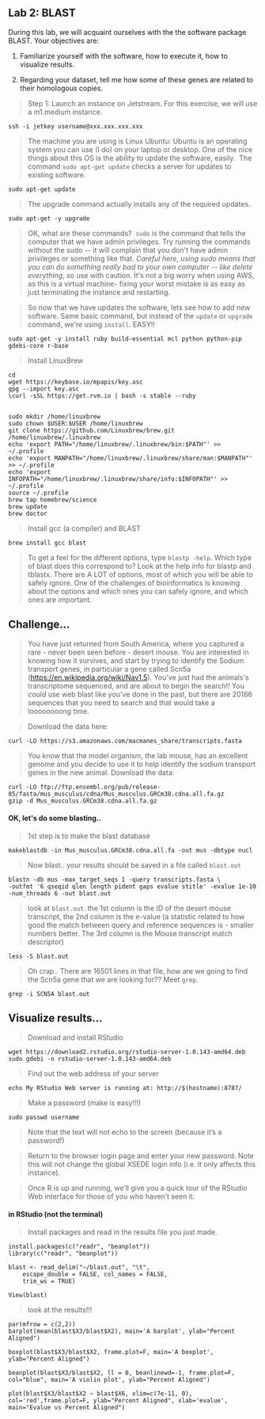 Lab 2: BLAST
--

During this lab, we will acquaint ourselves with the the software package BLAST. Your objectives are:


1. Familiarize yourself with the software, how to execute it, how to visualize results.

2. Regarding your dataset, tell me how some of these genes are related to their homologous copies.


> Step 1: Launch an instance on Jetstream. For this exercise, we will use a m1.medium instance.

```
ssh -i jetkey username@xxx.xxx.xxx.xxx
```

> The machine you are using is Linux Ubuntu: Ubuntu is an operating system you can use (I do) on your laptop or desktop. One of the nice things about this OS is the ability to update the software, easily.  The command `sudo apt-get update` checks a server for updates to existing software.


```
sudo apt-get update
```

> The upgrade command actually installs any of the required updates.

```
sudo apt-get -y upgrade
```

> OK, what are these commands?  `sudo` is the command that tells the computer that we have admin privileges. Try running the commands without the sudo -- it will complain that you don't have admin privileges or something like that. *Careful here, using sudo means that you can do something really bad to your own computer -- like delete everything*, so use with caution. It's not a big worry when using AWS, as this is a virtual machine- fixing your worst mistake is as easy as just terminating the instance and restarting.


> So now that we have updates the software, lets see how to add new software. Same basic command, but instead of the `update` or `upgrade` command, we're using `install`. EASY!!

```
sudo apt-get -y install ruby build-essential mcl python python-pip gdebi-core r-base
```


> Install LinuxBrew

```
cd
wget https://keybase.io/mpapis/key.asc
gpg --import key.asc
\curl -sSL https://get.rvm.io | bash -s stable --ruby


sudo mkdir /home/linuxbrew
sudo chown $USER:$USER /home/linuxbrew
git clone https://github.com/Linuxbrew/brew.git /home/linuxbrew/.linuxbrew
echo 'export PATH="/home/linuxbrew/.linuxbrew/bin:$PATH"' >> ~/.profile
echo 'export MANPATH="/home/linuxbrew/.linuxbrew/share/man:$MANPATH"' >> ~/.profile
echo 'export INFOPATH="/home/linuxbrew/.linuxbrew/share/info:$INFOPATH"' >> ~/.profile
source ~/.profile
brew tap homebrew/science
brew update
brew doctor
```

> Install gcc (a compiler) and BLAST

```
brew install gcc blast
```

> To get a feel for the different options, type `blastp -help`. Which type of blast does this correspond to? Look at the help info for blastp and tblastx. There are A LOT of options, most of which you will be able to safely ignore. One of the challenges of bioinformatics is knowing about the options and which ones you can safely ignore, and which ones are important.


## Challenge...

>You have just returned from South America, where you captured a rare - never been seen before - desert mouse. You are interested in knowing how it survives, and start by trying to identify the Sodium transport genes, in particular a gene called Scn5a (https://en.wikipedia.org/wiki/Nav1.5). You've just had the animals's transcriptome sequenced, and are about to begin the search!! You *could* use web blast like you've done in the past, but there are 20166 sequences that you need to search and that would take a loooooooong time.

>Download the data here:

```
curl -LO https://s3.amazonaws.com/macmanes_share/transcripts.fasta
```

>You know that the model organism, the lab mouse, has an excellent genome and you decide to use it to help identify the sodium transport genes in the new animal. Download the data:

```
curl -LO ftp://ftp.ensembl.org/pub/release-85/fasta/mus_musculus/cdna/Mus_musculus.GRCm38.cdna.all.fa.gz
gzip -d Mus_musculus.GRCm38.cdna.all.fa.gz
```

#### OK, let's do some blasting..

>1st step is to make the blast database

```
makeblastdb -in Mus_musculus.GRCm38.cdna.all.fa -out mus -dbtype nucl
```

>Now blast.. your results should be saved in a file called `blast.out`

```
blastn -db mus -max_target_seqs 1 -query transcripts.fasta \
-outfmt '6 qseqid qlen length pident gaps evalue stitle' -evalue 1e-10 -num_threads 6 -out blast.out
```


>look at `blast.out`. the 1st column is the ID of the desert mouse transcript, the 2nd column is the e-value (a statistic related to how good the match between query and reference sequences is - smaller numbers better. The 3rd column is the Mouse transcript match descriptor)

```
less -S blast.out
```

>Oh crap.. There are 16501 lines in that file, how are we going to find the Scn5a gene that we are looking for?? Meet `grep`.

```
grep -i SCN5A blast.out
```

## Visualize results...

> Download and install RStudio

```
wget https://download2.rstudio.org/rstudio-server-1.0.143-amd64.deb
sudo gdebi -n rstudio-server-1.0.143-amd64.deb 
```

> Find out the web address of your server

```
echo My RStudio Web server is running at: http://$(hostname):8787/
```

> Make a password (make is easy!!!)

```
sudo passwd username
```

>Note that the text will not echo to the screen (because it’s a password!)

>Return to the browser login page and enter your new password. Note this will not change the global XSEDE login info (i.e. it only affects this instance).

>Once R is up and running, we’ll give you a quick tour of the RStudio Web interface for those of you who haven’t seen it.


#### in RStudio (not the terminal)

>Install packages and read in the results file you just made.

```
install.packages(c("readr", "beanplot"))
library(c("readr", "beanplot"))

blast <- read_delim("~/blast.out", "\t", 
    escape_double = FALSE, col_names = FALSE, 
    trim_ws = TRUE)

View(blast)

```

> look at the results!!!

```
par(mfrow = c(2,2))
barplot(mean(blast$X3/blast$X2), main='A barplot', ylab="Percent Aligned")

boxplot(blast$X3/blast$X2, frame.plot=F, main='A boxplot', ylab="Percent Aligned")

beanplot(blast$X3/blast$X2, ll = 0, beanlinewd=-1, frame.plot=F, col="blue", main='A violin plot', ylab="Percent Aligned")

plot(blast$X3/blast$X2 ~ blast$X6, xlim=c(7e-11, 0), col='red',frame.plot=F, ylab="Percent Aligned", xlab='evalue', main="Evalue vs Percent Aligned")

```
